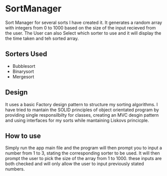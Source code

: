 # SortManager
Sort Manager for several sorts I have created it. It generates a random array with integers from 0 to 1000 based on the size of the input recieved from the user. The User can also Select which sorter to use and it will display the the time
taken and teh sorted array. 

## Sorters Used
* Bubblesort
* Binarysort
* Mergesort

## Design
It uses a basic Factory design pattern to structure my sorting algorithms. I have tried to mantain the SOLID principles of object orientated program by providing single responsilbilty for classes, creating an MVC desgin pattern and 
using interfaces for my sorts while mantaining Liskovs princicple. 

## How to use 
Simply run the app main file and the program will then prompt you to input a number from 1 to 3, stating the corresponding sorter to be used. It will then prompt the user to pick the size of the array from 1 to 1000.
these inputs are both checked and will only allow the user to input previously stated numbers. 

